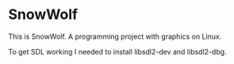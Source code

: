 # SnowWolf
This is SnowWolf. A programming project with graphics on Linux.

To get SDL working I needed to install libsdl2-dev and libsdl2-dbg.
